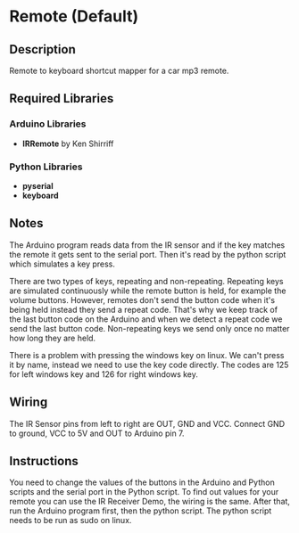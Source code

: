 # Remote (Default)

## Description

Remote to keyboard shortcut mapper for a car mp3 remote.

## Required Libraries

### Arduino Libraries

- **IRRemote** by Ken Shirriff

### Python Libraries

- **pyserial**
- **keyboard**

## Notes

The Arduino program reads data from the IR sensor and if the key matches the remote it gets sent to the serial port. Then it's read by the python script which simulates a key press.

There are two types of keys, repeating and non-repeating. Repeating keys are simulated continuously while the remote button is held, for example the volume buttons. However, remotes don't send the button code when it's being held instead they send a repeat code. That's why we keep track of the last button code on the Arduino and when we detect a repeat code we send the last button code. Non-repeating keys we send only once no matter how long they are held.

There is a problem with pressing the windows key on linux. We can't press it by name, instead we need to use the key code directly. The codes are 125 for left windows key and 126 for right windows key.

## Wiring

The IR Sensor pins from left to right are OUT, GND and VCC. Connect GND to ground, VCC to 5V and OUT to Arduino pin 7.

## Instructions

You need to change the values of the buttons in the Arduino and Python scripts and the serial port in the Python script. To find out values for your remote you can use the IR Receiver Demo, the wiring is the same. After that, run the Arduino program first, then the python script. The python script needs to be run as sudo on linux.

